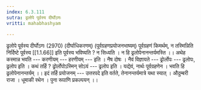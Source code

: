 ```yaml
---
index: 6.3.111
sutra: ढ्रलोपे पूर्वस्य दीर्घोऽणः
vritti: mahabhashyam

---
```

 ढ्रलोपे पूर्वस्य दीर्घोऽणः (2970) (दीर्घाधिकरणम्) (पूर्वग्रहणप्रयोजनभाष्यम्) पूर्वग्रहणं किमर्थम्, न तस्मिन्निति निर्दिष्टे पूर्वस्य [[1.1.66]] इति पूर्वस्य भविष्यति ? न सिध्यति । न हि ढ्रलोपेनानन्तर्यमस्ति ।। अथेह कस्मान्न भवति --- करणीयम् --- हरणीयम् --- इति । नैष दोषः । नैवं विज्ञायते --- ढ्रोर्लोपः --- ढ्रलोपः, ढ्रलोप इति । कथं तर्हि ? ढ्रोर्लोपोऽस्मिन् सोऽयं --- ढ्रलोप इति । यद्येवं, नार्थः पूर्वग्रहणेन । भवति हि ढ्रलोपेनानन्तर्यम् ।। इदं तर्हि प्रयोजनम् --- उत्तरपदे इति वर्तते, तेनानन्तर्यमात्रे यथा स्यात् । औदुम्बरी राजा । धूमाकी रथेन । पुना रूपाणि प्रकल्पयन् ।। 